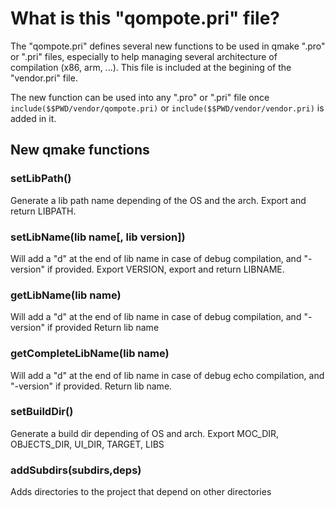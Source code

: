 What is this "qompote.pri" file?
========

The "qompote.pri" defines several new functions to be used in qmake ".pro" or ".pri" files, especially to help managing several architecture of compilation (x86, arm, ...). This file is included at the begining of the "vendor.pri" file.

The new function can be used into any ".pro" or ".pri" file once `include($$PWD/vendor/qompote.pri)` or `include($$PWD/vendor/vendor.pri)` is added in it.

## New qmake functions

### setLibPath()

Generate a lib path name depending of the OS and the arch. Export and return LIBPATH.

### setLibName(lib name[, lib version])

Will add a "d" at the end of lib name in case of debug compilation, and "-version" if provided. Export VERSION, export and return LIBNAME.

### getLibName(lib name)

Will add a "d" at the end of lib name in case of debug compilation, and "-version" if provided
Return lib name

### getCompleteLibName(lib name)

Will add a "d" at the end of lib name in case of debug  echo compilation, and "-version" if provided. Return lib name.

### setBuildDir()

Generate a build dir depending of OS and arch. Export MOC_DIR, OBJECTS_DIR, UI_DIR, TARGET, LIBS

### addSubdirs(subdirs,deps)

Adds directories to the project that depend on other directories
